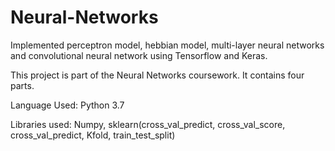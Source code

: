 # Neural-Networks
Implemented perceptron model, hebbian model, multi-layer neural networks and convolutional neural network using Tensorflow and Keras.

This project is part of the Neural Networks coursework. It contains four parts.

Language Used: Python 3.7

Libraries used: Numpy, sklearn(cross_val_predict, cross_val_score, cross_val_predict, Kfold, train_test_split)

